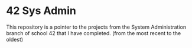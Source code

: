 # 42 Sys Admin
This repository is a pointer to the projects from the System Administration branch of school 42 that I have completed. (from the most recent to the oldest)
